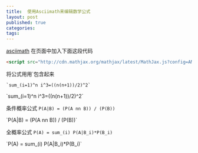 ```yaml
---
title:  使用Asciimath来编辑数学公式
layout: post
published: true
categories: 
tags: 
---
```


[asciimath](http://asciimath.org) 在页面中加入下面这段代码

```html
<script src="http://cdn.mathjax.org/mathjax/latest/MathJax.js?config=AM_HTMLorMML"></script>
```

将公式用用\`包含起来

```
`sum_(i=1)^n i^3=((n(n+1))/2)^2`
```

\`sum_(i=1)^n i^3=((n(n+1))/2)^2\`


条件概率公式 `P(A|B) = (P(A nn B)) / (P(B))`

<p> `P(A|B) = (P(A nn B)) / (P(B))` </p>

全概率公式 `P(A) = sum_(i) P(A|B_i)*P(B_i)`

<p> `P(A) = sum_(i) P(A|B_i)*P(B_i)` </p>

